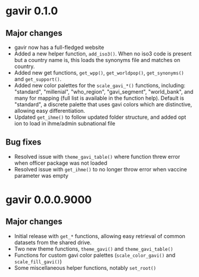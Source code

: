 # gavir 0.1.0

## Major changes 

* gavir now has a full-fledged website
* Added a new helper function, `add_iso3()`. When no iso3 code is present but a country name is, this loads the synonyms file and matches on country.  
* Added new get functions, `get_wpp()`, `get_worldpop()`, `get_synonyms()` and `get_support()`.
* Added new color palettes for the `scale_gavi_*()` functions, including: "standard", "millenial", "who_region", "gavi_segment", "world_bank", and many for mapping (full list is available in the function help). Default is "standard", a discrete palette that uses gavi colors which are distinctive, allowing easy differentiation.  
* Updated `get_ihme()` to follow updated folder structure, and added opt  ion to load in ihme/admin subnational file

## Bug fixes 

* Resolved issue with `theme_gavi_table()` where function threw error when officer package was not loaded
* Resolved issue with `get_ihme()` to no longer throw error when vaccine parameter was empty

# gavir 0.0.0.9000

## Major changes 

* Initial release with `get_*` functions, allowing easy retrieval of common datasets from the shared drive. 
* Two new theme functions, `theme_gavi()` and `theme_gavi_table()` 
* Functions for custom gavi color palettes (`scale_color_gavi()` and `scale_fill_gavi()`)
* Some miscellaneous helper functions, notably `set_root()`
